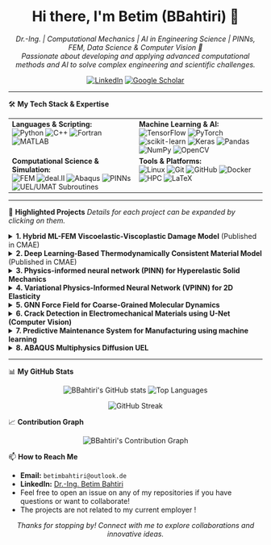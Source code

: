 <div id="header" align="center">
  <h1>Hi there, I'm Betim (BBahtiri) 👋</h1>
</div>

<div align="center">
  <p>
    <em>Dr.-Ing. | Computational Mechanics | AI in Engineering Science | PINNs, FEM, Data Science & Computer Vision 🚀<br />Passionate about developing and applying advanced computational methods and AI to solve complex engineering and scientific challenges.</em>
    </p>
  <a href="https://www.linkedin.com/in/dr-ing-betim-bahtiri-4852ab242" target="_blank"><img src="https://img.shields.io/badge/LinkedIn-0077B5?style=for-the-badge&logo=linkedin&logoColor=white" alt="LinkedIn"/></a>
  <a href="https://scholar.google.com/citations?user=STJ2yXAAAAAJ&hl=de&oi=ao" target="_blank"><img src="https://img.shields.io/badge/Google_Scholar-4285F4?style=for-the-badge&logo=google-scholar&logoColor=white" alt="Google Scholar"/></a>
  </div>

---

🛠️ **My Tech Stack & Expertise**

<table>
  <tr>
    <td valign="top" width="50%">
      <strong>Languages & Scripting:</strong><br>
      <img src="https://img.shields.io/badge/Python-FFD43B?style=for-the-badge&logo=python&logoColor=blue" alt="Python">
      <img src="https://img.shields.io/badge/C%2B%2B-00599C?style=for-the-badge&logo=c%2B%2B&logoColor=white" alt="C++">
      <img src="https://img.shields.io/badge/Fortran-734F96?style=for-the-badge&logo=fortran&logoColor=white" alt="Fortran">
      <img src="https://img.shields.io/badge/MATLAB-0076A8?style=for-the-badge&logo=mathworks&logoColor=white" alt="MATLAB">
    </td>
    <td valign="top" width="50%">
      <strong>Machine Learning & AI:</strong><br>
      <img src="https://img.shields.io/badge/TensorFlow-FF6F00?style=for-the-badge&logo=tensorflow&logoColor=white" alt="TensorFlow">
      <img src="https://img.shields.io/badge/PyTorch-EE4C2C?style=for-the-badge&logo=pytorch&logoColor=white" alt="PyTorch">
      <img src="https://img.shields.io/badge/scikit--learn-F7931E?style=for-the-badge&logo=scikit-learn&logoColor=white" alt="scikit-learn">
      <img src="https://img.shields.io/badge/Keras-D00000?style=for-the-badge&logo=keras&logoColor=white" alt="Keras">
      <img src="https://img.shields.io/badge/Pandas-150458?style=for-the-badge&logo=pandas&logoColor=white" alt="Pandas">
      <img src="https://img.shields.io/badge/NumPy-013243?style=for-the-badge&logo=numpy&logoColor=white" alt="NumPy">
      <img src="https://img.shields.io/badge/OpenCV-5C3EE8?style=for-the-badge&logo=opencv&logoColor=white" alt="OpenCV">
    </td>
  </tr>
  <tr>
    <td valign="top" width="50%">
      <strong>Computational Science & Simulation:</strong><br>
      <img src="https://img.shields.io/badge/FEM-Finite%20Element-blue?style=for-the-badge" alt="FEM">
      <img src="https://img.shields.io/badge/deal.II-9.0%2B-orange.svg?style=for-the-badge" alt="deal.II">
      <img src="https://img.shields.io/badge/ABAQUS-SIMULIA-red?style=for-the-badge" alt="Abaqus">
      <img src="https://img.shields.io/badge/PINNs-Physics%20Informed%20NNs-purple?style=for-the-badge" alt="PINNs">
      <img src="https://img.shields.io/badge/UEL/UMAT-Subroutines-darkgreen?style=for-the-badge" alt="UEL/UMAT Subroutines">
    </td>
    <td valign="top" width="50%">
      <strong>Tools & Platforms:</strong><br>
      <img src="https://img.shields.io/badge/Linux-FCC624?style=for-the-badge&logo=linux&logoColor=black" alt="Linux">
      <img src="https://img.shields.io/badge/Git-F05032?style=for-the-badge&logo=git&logoColor=white" alt="Git">
      <img src="https://img.shields.io/badge/GitHub-181717?style=for-the-badge&logo=github&logoColor=white" alt="GitHub">
      <img src="https://img.shields.io/badge/Docker-2496ED?style=for-the-badge&logo=docker&logoColor=white" alt="Docker">
      <img src="https://img.shields.io/badge/HPC-High%20Performance%20Computing-orange?style=for-the-badge" alt="HPC">
      <img src="https://img.shields.io/badge/LaTeX-008080?style=for-the-badge&logo=latex&logoColor=white" alt="LaTeX">
    </td>
  </tr>
</table>

---

🚀 **Highlighted Projects**
*Details for each project can be expanded by clicking on them.*

<details>
  <summary><strong>1. Hybrid ML-FEM Viscoelastic-Viscoplastic Damage Model</strong> (Published in CMAE)</summary>
  <br>
  <ul>
    <li><strong>Objective:</strong> Implemented a sophisticated finite element model combining traditional constitutive laws with LSTM neural networks to simulate complex material behavior in epoxy nanocomposites under cyclic loading, considering moisture and nanoparticle effects.</li>
    <li><strong>Tech Stack:</strong> C++, deal.II (FEM Library), Python (for ML aspects), MPI, CMake.</li>
    <li><strong>Key Contributions:</strong> Developed a hybrid ML-FEM framework for large deformation solid mechanics, integrated LSTM for computational acceleration, modeled multi-network viscoelastic-viscoplasticity with damage, and incorporated environmental effects.</li>
    <li><strong>Outcome/Impact:</strong> Created a robust model for simulating advanced material responses, published in Computer Methods in Applied Mechanics and Engineering. Showcased seamless switching between physics-based and ML models.</li>
    <li><strong>DOI:</strong> <a href="https://doi.org/10.1016/j.cma.2023.116293" target="_blank">10.1016/j.cma.2023.116293</a></li>
    <li><strong>Repository:</strong> <a href="https://github.com/BBahtiri/LSTM-Assisted-Viscoelastic-Viscoplastic-Model-FEM" target="_blank">[Link to Project Repository]</a></li>
    <li><p align="center"><img src="https://raw.githubusercontent.com/BBahtiri/LSTM-Assisted-Viscoelastic-Viscoplastic-Model-FEM/main/rheo.PNG" alt="Rheological Model" width="400"/></p> </ul>
</details>

<details>
  <summary><strong>2. Deep Learning-Based Thermodynamically Consistent Material Model</strong> (Published in CMAE)</summary>
  <br>
  <ul>
    <li><strong>Objective:</strong> Proposed a physics-informed deep learning (DL) constitutive model for epoxy composites that enforces thermodynamic principles, using experimental data to predict material behavior under diverse ambient conditions (temperature, moisture, nanoparticle volume fraction).</li>
    <li><strong>Tech Stack:</strong> Python, Deep Learning (LSTM, Feed-Forward Neural Networks), Experimental Data Analysis.</li>
    <li><strong>Key Contributions:</strong> Designed a DL architecture combining LSTM and FFNNs to predict internal variables and free-energy, ensuring thermodynamic consistency. Trained solely on experimental data to capture complex, nonlinear, temperature- and moisture-dependent responses.</li>
    <li><strong>Outcome/Impact:</strong> Developed a novel DL model capable of accurately predicting material behavior while adhering to thermodynamic laws, published in Computer Methods in Applied Mechanics and Engineering.</li>
    <li><strong>DOI:</strong> <a href="https://doi.org/10.1016/j.cma.2024.117038" target="_blank">10.1016/j.cma.2024.117038</a></li>
    <li><strong>Repository:</strong> <a href="https://github.com/BBahtiri/Deep-Learning-Constitutive-Model" target="_blank">[Link to Project Repository]</a></li>
     <li><p align="center"><img src="https://raw.githubusercontent.com/BBahtiri/Deep-Learning-Constitutive-Model/main/PINN_Overview.png" alt="Thermodynamic Consistent DL Model Architecture" width="500"/></p> </ul>
</details>

<details>
  <summary><strong>3. Physics-informed neural network (PINN) for Hyperelastic Solid Mechanics</strong></summary>
  <br>
  <ul>
    <li><strong>Objective:</strong> The project simulates a quasi-static tensile test on a hyperelastic dog-bone specimen, showcasing a powerful, mesh-free approach to solving complex non-linear partial differential equations (PDEs) in computational mechanics.</li>
    <li><strong>Tech Stack:</strong> Python, Deep Learning (LSTM, Feed-Forward Neural Networks), Experimental Data Analysis.</li>
    <li><strong>Key Contributions:</strong> The core methodology transforms the PDE problem into an optimization task. A neural network is trained to approximate the displacement field, and the loss function is engineered to penalize any violation of the underlying physical laws and boundary conditions.The simulation solves the static equilibrium equation in its strong form for a dogbone specimen. The model is verified using FEM simulations </li>
    <li><strong>Outcome/Impact:</strong> Developed a PINN model to solve the strong form for mechanical equilibrium for a dogbone specimen and verified against finite elements simulations.</li>
    <li><strong>Repository:</strong> <a href="https://github.com/BBahtiri/PINN_Solid-Mechanics-DogBone-Specimen" target="_blank">[Link to Project Repository]</a></li>
     <li><p align="center"><img src="https://raw.githubusercontent.com/BBahtiri/PINN_Solid-Mechanics-DogBone-Specimen/main/PINN_Overview.png" alt="PINN Architecture" width="500"/></p> </ul>
</details>

<details>
  <summary><strong>4. Variational Physics-Informed Neural Network (VPINN) for 2D Elasticity</strong></summary>
  <br>
  <ul>
    <li><strong>Objective:</strong> To solve a 2D linear elasticity problem (plane stress) for a square plate under uniaxial tension. This project demonstrates how VPINNs can solve the weak form of PDEs without traditional FEM meshing.</li>
    <li><strong>Tech Stack:</strong> Python, PyTorch, NumPy, SciPy, Matplotlib.</li>
    <li><strong>Key Contributions:</strong>
      <ul>
        <li>Implemented a VPINN that transforms the PDE into an energy minimization problem based on the variational (weak) form of the equilibrium equation.</li>
        <li>Utilized Legendre polynomials as test functions and Gauss-Legendre quadrature for numerical integration.</li>
        <li>Enforced Dirichlet boundary conditions analytically using an Augmented Deep Formulation (ADF), ensuring exact satisfaction of boundary constraints.</li>
      </ul>
    </li>
    <li><strong>Outcome/Impact:</strong> Developed a robust VPINN model that accurately predicts displacement, stress, and strain fields. The model's performance was successfully verified against the known analytical solution for the problem.</li>
    <li><strong>Repository:</strong> <a href="https://github.com/BBahtiri/Variational-Physics-Informed-Neural-Network-Linear-Elasticity" target="_blank">[Link to Project Repository]</a></li>
  </ul>
</details>

<details>
  <summary><strong>5. GNN Force Field for Coarse-Grained Molecular Dynamics</strong></summary>
  <br>
  <ul>
    <li><strong>Objective:</strong> To develop a deep learning model capable of predicting atomic forces in coarse-grained molecular dynamics (MD) simulations, creating a fast and accurate surrogate for traditional, computationally expensive force fields.</li>
    <li><strong>Tech Stack:</strong> Python, PyTorch, PyTorch Geometric, Pandas, NumPy, Scikit-learn.</li>
    <li><strong>Key Contributions:</strong> Implemented a Graph Neural Network (GNN) inspired by the state-of-the-art GNNFF architecture. Engineered a rotationally covariant force prediction module that learns scalar force magnitudes and projects them onto direction vectors, ensuring physical consistency. Developed a robust data pipeline including dynamic outlier filtering and Z-score normalization to handle noisy simulation data.</li>
    <li><strong>Outcome/Impact:</strong> Created a complete, end-to-end pipeline for training a GNN-based force field that can significantly accelerate MD simulations of polymer systems, bridging the gap between the speed of classical potentials and the accuracy of <em>ab initio</em> methods.</li>
    <li><strong>Repository:</strong> <a href="https://github.com/BBahtiri/gnn-cg-peo-forcefield" target="_blank">gnn-cg-peo-forcefield</a></li>
    <li><p align="center"><img src="https://raw.githubusercontent.com/BBahtiri/gnn-cg-peo-forcefield/main/results/parity_plot.png" alt="GNN Force Field Parity Plot" width="500"/></p> </ul>
</details>

<details>
  <summary><strong>6. Crack Detection in Electromechanical Materials using U-Net (Computer Vision)</strong></summary>
  <br>
  <ul>
    <li><strong>Objective:</strong> Applied deep learning (U-Net with ResNet backbones) for semantic segmentation of crack propagation in materials under electromechanical stress, analyzing phase-field and electrical potential patterns from FEM simulations.</li>
    <li><strong>Tech Stack:</strong> Python, TensorFlow, Keras, OpenCV, ABAQUS (for data generation).</li>
    <li><strong>Key Contributions:</strong> Implemented a multi-class semantic segmentation pipeline for pixel-level crack detection, utilized transfer learning, and automated hyperparameter tuning. Compared phase-field and electrical potential visualization methods.</li>
    <li><strong>Outcome/Impact:</strong> Achieved high precision (IoU > 0.95) in detecting and classifying cracks/defects, offering a significant improvement over traditional methods.</li>
    <li><strong>Repository:</strong> <a href="https://github.com/BBahtiri/Computer-Vision-Crack-Detection" target="_blank">Computer-Vision-Crack-Detection</a></li>
    <li><p align="center"><img src="https://raw.githubusercontent.com/BBahtiri/Computer-Vision-Crack-Detection/main/Example.png" alt="Crack Detection Example" width="600"/></p> </ul>
</details>

<details>
  <summary><strong>7. Predictive Maintenance System for Manufacturing using machine learning</strong></summary>
  <br>
  <ul>
    <li><strong>Objective:</strong> Developed a machine learning system to predict 5 different types of equipment failures (TWF, HDF, PWF, OSF, No Failure) in manufacturing environments using sensor data, enabling proactive maintenance.</li>
    <li><strong>Tech Stack:</strong> Python, Scikit-learn, XGBoost, Pandas, Matplotlib, Seaborn.</li>
    <li><strong>Key Contributions:</strong> Performed comprehensive EDA, extensive feature engineering, implemented multi-class classification models, and created a configurable pipeline with advanced visualizations. Utilized the AI4I 2020 Predictive Maintenance Dataset.</li>
    <li><strong>Outcome/Impact:</strong> Built a system achieving strong predictive performance across various failure types, providing a practical solution for reducing downtime in industrial settings.</li>
    <li><strong>Repository:</strong> <a href="https://github.com/BBahtiri/Predictive_Maintenance" target="_blank">Predictive_Maintenance</a></li>
    </ul>
</details>

<details>
  <summary><strong>8. ABAQUS Multiphysics Diffusion UEL</strong></summary>
  <br>
  <ul>
    <li><strong>Objective:</strong> Implemented a User Element (UEL) for ABAQUS to simulate coupled hydro-mechanical behavior of moisture diffusion in polymer materials, capturing stress-assisted transport mechanisms.</li>
    <li><strong>Tech Stack:</strong> Fortran, ABAQUS (UEL Development), MATLAB (for visualization).</li>
    <li><strong>Key Contributions:</strong> Developed a 20-node quadratic hexahedral UEL for multiphysics coupling (stress-assisted diffusion), enabling monolithic solution of mechanical and diffusion fields. Provided MATLAB tools for post-processing.</li>
    <li><strong>Outcome/Impact:</strong> Created a flexible tool for advanced simulation of moisture diffusion in polymers under mechanical stress, applicable to aerospace, marine, and electronics industries.</li>
    <li><strong>Repository:</strong> <a href="https://github.com/BBahtiri/ABAQUS-Multiphysics-Diffusion-UEL" target="_blank">ABAQUS-Multiphysics-Diffusion-UEL</a></li>
    </ul>
</details>

---

📊 **My GitHub Stats**

<p align="center">
  <img src="https://github-readme-stats.vercel.app/api?username=BBahtiri&show_icons=true&theme=radical&count_private=true&hide_border=true" alt="BBahtiri's GitHub stats" />
  <img src="https://github-readme-stats.vercel.app/api/top-langs/?username=BBahtiri&layout=compact&theme=radical&hide_border=true&langs_count=8" alt="Top Languages" />
</p>
<p align="center">
  <img src="https://github-readme-streak-stats.herokuapp.com/?user=BBahtiri&theme=radical&hide_border=true" alt="GitHub Streak" />
</p>


📈 **Contribution Graph**
<p align="center">
  <img src="https://ghchart.rshah.org/BBahtiri" alt="BBahtiri's Contribution Graph" />
  </p>



📫 **How to Reach Me**

* **Email:** `betimbahtiri@outlook.de`
* **LinkedIn:** [Dr.-Ing. Betim Bahtiri](https://www.linkedin.com/in/dr-ing-betim-bahtiri-4852ab242)
* Feel free to open an issue on any of my repositories if you have questions or want to collaborate!
* The projects are not related to my current employer !

<div align="center">
  <p>
    <em>Thanks for stopping by! Connect with me to explore collaborations and innovative ideas. </em>
  </p>
</div>
